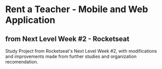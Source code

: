 # Rent a Teacher - Mobile and Web Application

## from Next Level Week #2 - Rocketseat

Study Project from Rocketseat's Next Level Week #2, with modifications and improvements made from further studies and organization recomendation. 